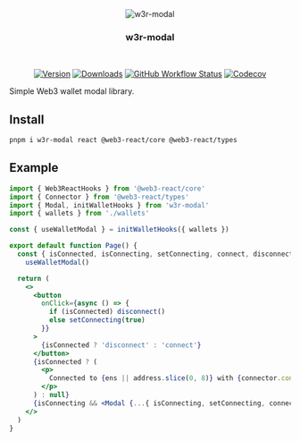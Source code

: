 <div align="center">
  <img src="https://bafkreidnb2tkp7mtdi2a6lfk6eijvddak373dpyomiel5pvfv6qvrwewfi.ipfs.dweb.link" alt="w3r-modal" />
  <h3>w3r-modal</h3>
  <br />
  
[![Version][v-badge-url]][npm-url] [![Downloads][dl-badge-url]][npm-url] [![GitHub Workflow Status][checks-img]][checks] [![Codecov][cov-badge-url]][cov-url]

</div>

Simple Web3 wallet modal library.

## Install

```sh
pnpm i w3r-modal react @web3-react/core @web3-react/types
```

## Example

```jsx
import { Web3ReactHooks } from '@web3-react/core'
import { Connector } from '@web3-react/types'
import { Modal, initWalletHooks } from 'w3r-modal'
import { wallets } from './wallets'

const { useWalletModal } = initWalletHooks({ wallets })

export default function Page() {
  const { isConnected, isConnecting, setConnecting, connect, disconnect, address, error, connector, chainId, ens } =
    useWalletModal()

  return (
    <>
      <button
        onClick={async () => {
          if (isConnected) disconnect()
          else setConnecting(true)
        }}
      >
        {isConnected ? 'disconnect' : 'connect'}
      </button>
      {isConnected ? (
        <p>
          Connected to {ens || address.slice(0, 8)} with {connector.constructor.name} on chain {chainId}
        </p>
      ) : null}
      {isConnecting && <Modal {...{ isConnecting, setConnecting, connect, wallets }} />}
    </>
  )
}
```

[v-badge-url]: https://img.shields.io/npm/v/w3r-modal.svg?style=for-the-badge&color=F55A5A&label=&logo=npm
[npm-url]: https://www.npmjs.com/package/w3r-modal
[cov-badge-url]: https://img.shields.io/coveralls/github/tinyhttp/w3r-modal?style=for-the-badge&color=F55A5A
[cov-url]: https://coveralls.io/github/tinyhttp/w3r-modal
[dl-badge-url]: https://img.shields.io/npm/dt/w3r-modal?style=for-the-badge&color=F55A5A
[checks]: https://app.buddy.works/v1rtl/w3r-modal/pipelines/pipeline/389131
[checks-img]: https://img.shields.io/github/checks-status/talentlessguy/w3r-modal/master?style=for-the-badge
